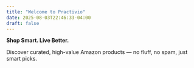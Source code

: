 ```yaml
---
title: "Welcome to Practivio"
date: 2025-08-03T22:46:33-04:00
draft: false
---
```


**Shop Smart. Live Better.**

Discover curated, high-value Amazon products — no fluff, no spam, just smart picks.
